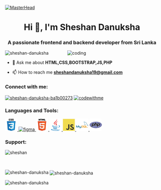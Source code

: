 [![MasterHead](https://miro.medium.com/v2/resize:fit:2000/1*-ntL3Dsvc-dJ5cLGRtSuEw.gif)](https://github.com/Sheshan-Danuksha/Sheshan-Danuksha)
<h1 align="center">Hi 👋, I'm Sheshan Danuksha</h1>
<h3 align="center">A passionate frontend and backend developer from Sri Lanka</h3>
<img align="right" alt="coding" width="300" src="https://github.com/user-attachments/assets/c687f06f-9a3b-4890-a7bf-5c1ad7407afa" />

<p align="left"> <img src="https://komarev.com/ghpvc/?username=sheshan-danuksha&label=Profile%20views&color=0e75b6&style=flat" alt="sheshan-danuksha" /> </p>

- 💬 Ask me about **HTML,CSS,BOOTSTRAP,JS,PHP**

- 📫 How to reach me **sheshandanuksha19@gmail.com**

<h3 align="left">Connect with me:</h3>
<p align="left">
<a href="https://linkedin.com/in/sheshan-danuksha-ba1b00273" target="blank"><img align="center" src="https://raw.githubusercontent.com/rahuldkjain/github-profile-readme-generator/master/src/images/icons/Social/linked-in-alt.svg" alt="sheshan-danuksha-ba1b00273" height="30" width="40" /></a>
<a href="https://www.youtube.com/channel/UC0hykKg0Z6qWs1bN51PR_RA" target="blank"><img align="center" src="https://raw.githubusercontent.com/rahuldkjain/github-profile-readme-generator/master/src/images/icons/Social/youtube.svg" alt="codewithme" height="30" width="40" /></a>
</p>

<h3 align="left">Languages and Tools:</h3>
<p align="left"> <a href="https://www.w3schools.com/css/" target="_blank" rel="noreferrer"> <img src="https://raw.githubusercontent.com/devicons/devicon/master/icons/css3/css3-original-wordmark.svg" alt="css3" width="40" height="40"/> </a> <a href="https://www.figma.com/" target="_blank" rel="noreferrer"> <img src="https://www.vectorlogo.zone/logos/figma/figma-icon.svg" alt="figma" width="40" height="40"/> </a> <a href="https://www.w3.org/html/" target="_blank" rel="noreferrer"> <img src="https://raw.githubusercontent.com/devicons/devicon/master/icons/html5/html5-original-wordmark.svg" alt="html5" width="40" height="40"/> </a> <a href="https://www.java.com" target="_blank" rel="noreferrer"> <img src="https://raw.githubusercontent.com/devicons/devicon/master/icons/java/java-original.svg" alt="java" width="40" height="40"/> </a> <a href="https://developer.mozilla.org/en-US/docs/Web/JavaScript" target="_blank" rel="noreferrer"> <img src="https://raw.githubusercontent.com/devicons/devicon/master/icons/javascript/javascript-original.svg" alt="javascript" width="40" height="40"/> </a> <a href="https://www.mysql.com/" target="_blank" rel="noreferrer"> <img src="https://raw.githubusercontent.com/devicons/devicon/master/icons/mysql/mysql-original-wordmark.svg" alt="mysql" width="40" height="40"/> </a> <a href="https://www.php.net" target="_blank" rel="noreferrer"> <img src="https://raw.githubusercontent.com/devicons/devicon/master/icons/php/php-original.svg" alt="php" width="40" height="40"/> </a> </p>

<h3 align="left">Support:</h3>
<p><a href="https://www.buymeacoffee.com/sheshan"> <img align="left" src="https://cdn.buymeacoffee.com/buttons/v2/default-yellow.png" height="50" width="210" alt="sheshan" /></a></p><br> 
<br> <br>

<p><img align="left" src="https://github-readme-stats.vercel.app/api/top-langs?username=sheshan-danuksha&show_icons=true&locale=en&layout=compact" alt="sheshan-danuksha" /></p>

<p>&nbsp;<img align="center" src="https://github-readme-stats.vercel.app/api?username=sheshan-danuksha&show_icons=true&locale=en" alt="sheshan-danuksha" /></p>

<p><img align="center" src="https://github-readme-streak-stats.herokuapp.com/?user=sheshan-danuksha&" alt="sheshan-danuksha" /></p>
